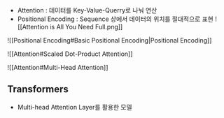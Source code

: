 - Attention : 데이터를 Key-Value-Querry로 나눠 연산
- Positional Encoding : Sequence 상에서 데이터의 위치를 절대적으로 표현
![[Attention is All You Need Full.png]]


![[Positional Encoding#Basic Positional Encoding|Positional Encoding]]


![[Attention#Scaled Dot-Product Attention]]

![[Attention#Multi-Head Attention]]

## Transformers
- Multi-head Attention Layer를 활용한 모델